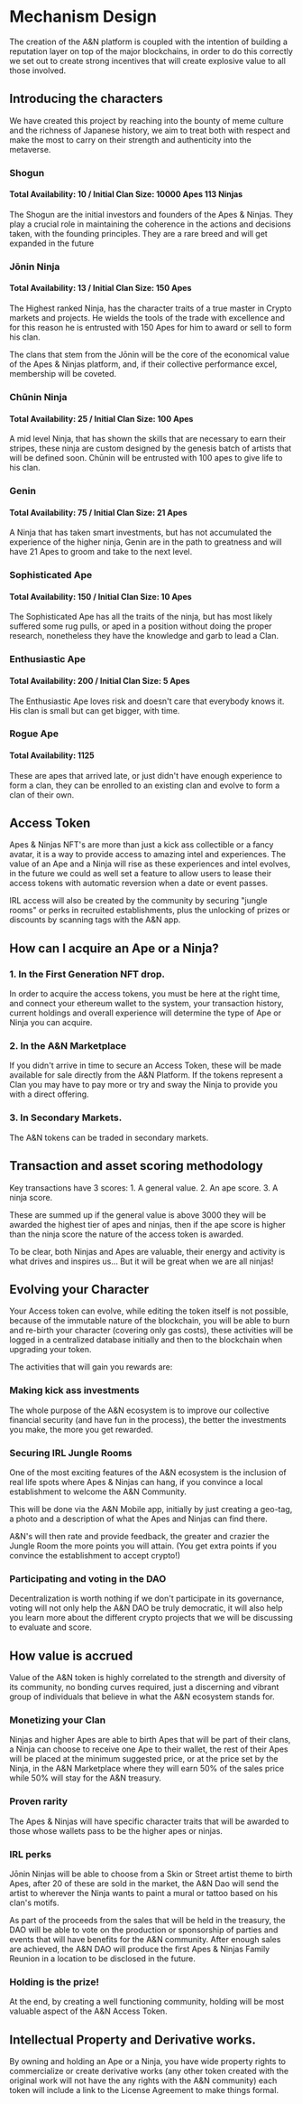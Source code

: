 # Mechanism Design
The creation of the A&N platform is coupled with the intention of building a reputation layer on top of the major blockchains, in order to do this correctly we set out to create strong incentives that will create explosive value to all those involved.  

## Introducing the characters
We have created this project by reaching into the bounty of meme culture and the richness of Japanese history, we aim to treat both with respect and make the most to carry on their strength and authenticity into the metaverse. 
### Shogun 
#### Total Availability: 10 / Initial Clan Size: 10000 Apes 113 Ninjas
The Shogun are the initial investors and founders of the Apes & Ninjas. They play a crucial role in maintaining the coherence in the actions and decisions taken, with the founding principles. They are a rare breed and will get expanded in the future
### Jōnin Ninja
#### Total Availability: 13 / Initial Clan Size: 150 Apes

The Highest ranked Ninja, has the character traits of a true master in Crypto markets and projects.  He wields the tools of the trade with excellence and for this reason he is entrusted with 150 Apes for him to award or sell to form his clan.  

The clans that stem from the Jōnin will be the core of the economical value of the Apes & Ninjas platform, and, if their collective performance excel, membership will be coveted.

### Chūnin Ninja
#### Total Availability: 25 / Initial Clan Size: 100 Apes

A mid level Ninja, that has shown the skills that are necessary to earn their stripes,  these ninja are custom designed by the genesis batch of artists that will be defined soon.  Chūnin will be entrusted with 100 apes to give life to his clan.


### Genin
#### Total Availability: 75 / Initial Clan Size: 21 Apes

A Ninja that has taken smart investments, but has not accumulated the experience of the higher ninja, Genin are in the path to greatness and will have 21 Apes to groom and take to the next level.

### Sophisticated Ape
#### Total Availability: 150 / Initial Clan Size: 10 Apes
The Sophisticated Ape has all the traits of the ninja, but has most likely suffered some rug pulls, or aped in a position without doing the proper research, nonetheless they have the knowledge and garb to lead a Clan.

### Enthusiastic Ape
#### Total Availability: 200 / Initial Clan Size: 5 Apes
The Enthusiastic Ape loves risk and doesn't care that everybody knows it. His clan is small but can get bigger, with time.

### Rogue Ape
#### Total Availability: 1125
These are apes that arrived late, or just didn't have enough experience to form a clan, they can be enrolled to an existing clan and evolve to form a clan of their own.

## Access Token

Apes & Ninjas NFT's are more than just a kick ass collectible or a fancy avatar, it is a way to provide access to amazing intel and experiences. The value of an Ape and a Ninja will rise as these experiences and intel evolves, in the future we could as well set a feature to allow users to lease their access tokens with automatic reversion when a date or event passes.

IRL access will also be created by the community by securing "jungle rooms" or perks in recruited establishments, plus the unlocking of prizes or discounts by scanning tags with the A&N app.


## How can I acquire an Ape or a Ninja?

### 1. In the First Generation NFT drop.
In order to acquire the access tokens, you must be here at the right time, and connect your ethereum wallet to the system, your transaction history, current holdings and overall experience will determine the type of Ape or Ninja you can acquire.

### 2. In the A&N Marketplace
If you didn't arrive in time to secure an Access Token, these will be made available for sale directly from the A&N Platform.  If the tokens represent a Clan you may have to pay more or try and sway the Ninja to provide you with a direct offering.

### 3. In Secondary Markets. 
The A&N tokens can be traded in secondary markets.
## Transaction and asset scoring methodology
Key transactions have 3 scores: 
    1. A general value.
    2. An ape score.
    3. A ninja score.

These are summed up if the general value is above 3000 they will be awarded the highest tier of apes and ninjas, then if the ape score is higher than the ninja score the nature of the access token is awarded. 

To be clear, both Ninjas and Apes are valuable, their energy and activity is what drives and inspires us... But it will be great when we are all ninjas!

## Evolving your Character
Your Access token can evolve, while editing the token itself is not possible, because of the immutable nature of the blockchain, you will be able to burn and re-birth your character (covering only gas costs), these activities will be logged in a centralized database initially and then to the blockchain when upgrading your token.

The activities that will gain you rewards are: 

### Making kick ass investments
The whole purpose of the A&N ecosystem is to improve our collective financial security (and have fun in the process), the better the investments you make, the more you get rewarded.

### Securing IRL Jungle Rooms
One of the most exciting features of the A&N ecosystem is the inclusion of real life spots where Apes & Ninjas can hang, if you convince a local establishment to welcome the A&N Community.

This will be done via the A&N Mobile app, initially by just creating a geo-tag, a photo and a description of what the Apes and Ninjas can find there.

A&N's will then rate and provide feedback, the greater and crazier the Jungle Room the more points you will attain.  (You get extra points if you convince the establishment to accept crypto!)
### Participating and voting in the DAO
Decentralization is worth nothing if we don't participate in its governance, voting will not only help the A&N DAO be truly democratic, it will also help you learn more about the different crypto projects that we will be discussing to evaluate and score.

## How value is accrued
Value of the A&N token is highly correlated to the strength and diversity of its community, no bonding curves required, just a discerning and vibrant group of individuals that believe in what the A&N ecosystem stands for.

### Monetizing your Clan
Ninjas and higher Apes are able to birth Apes that will be part of their clans, a Ninja can choose to receive one Ape to their wallet, the rest of their Apes will be placed at the minimum suggested price, or at the price set by the Ninja, in the A&N Marketplace where they will earn 50% of the sales price while 50% will stay for the A&N treasury.

### Proven rarity
The Apes & Ninjas will have specific character traits that will be awarded to those whose wallets pass to be the higher apes or ninjas.

### IRL perks
Jōnin Ninjas will be able to choose from a Skin or Street artist theme to birth Apes, after 20 of these are sold in the market, the A&N Dao will send the artist to wherever the Ninja wants to paint a mural or tattoo based on his clan's motifs.

As part of the proceeds from the sales that will be held in the treasury, the DAO will be able to vote on the production or sponsorship of parties and events that will have benefits for the A&N community.  After enough sales are achieved, the A&N DAO will produce the first Apes & Ninjas Family Reunion in a location to be disclosed in the future.

### Holding is the prize! 
At the end, by creating a well functioning community, holding will be most valuable aspect of the A&N Access Token.

## Intellectual Property and Derivative works.

By owning and holding an Ape or a Ninja, you have wide property rights to commercialize or create derivative works (any other token created with the original work will not have the any rights with the A&N community) each token will include a link to the License Agreement to make things formal. 
